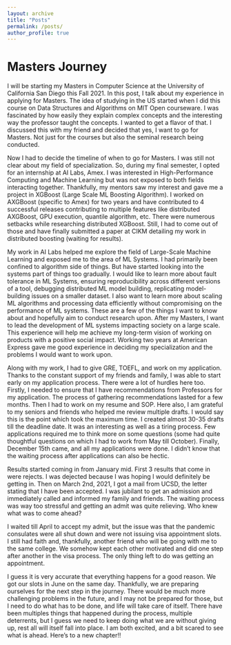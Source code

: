 ```yaml
---
layout: archive
title: "Posts"
permalink: /posts/
author_profile: true
---
```


# Masters Journey

I will be starting my Masters in Computer Science at the University of California San Diego this Fall 2021. In this post, I talk about my experience in applying for Masters. The idea of studying in the US started when I did this course on Data Structures and Algorithms on MIT Open courseware. I was fascinated by how easily they explain complex concepts and the interesting way the professor taught the concepts. I wanted to get a flavor of that. I discussed this with my friend and decided that yes, I want to go for Masters. Not just for the courses but also the seminal research being conducted.

Now I had to decide the timeline of when to go for Masters. I was still not clear about my field of specialization. So, during my final semester, I opted for an internship at AI Labs, Amex. I was interested in High-Performance Computing and Machine Learning but was not exposed to both fields interacting together. Thankfully, my mentors saw my interest and gave me a project in XGBoost (Large Scale ML Boosting Algorithm). I worked on AXGBoost (specific to Amex) for two years and have contributed to 4 successful releases contributing to multiple features like distributed AXGBoost, GPU execution, quantile algorithm, etc. There were numerous setbacks while researching distributed XGBoost. Still, I had to come out of those and have finally submitted a paper at CIKM detailing my work in distributed boosting (waiting for results). 

My work in AI Labs helped me explore the field of Large-Scale Machine Learning and exposed me to the area of ML Systems. I had primarily been confined to algorithm side of things. But have started looking into the systems part of things too gradually. I would like to learn more about fault tolerance in ML Systems, ensuring reproducibility across different versions of a tool, debugging distributed ML model building, replicating model-building issues on a smaller dataset. I also want to learn more about scaling ML algorithms and processing data efficiently without compromising on the performance of ML systems. These are a few of the things I want to know about and hopefully aim to conduct research upon. After my Masters, I want to lead the development of ML systems impacting society on a large scale. This experience will help me achieve my long-term vision of working on products with a positive social impact. Working two years at American Express gave me good experience in deciding my specialization and the problems I would want to work upon.

Along with my work, I had to give GRE, TOEFL, and work on my application. Thanks to the constant support of my friends and family, I was able to start early on my application process. There were a lot of hurdles here too. Firstly, I needed to ensure that I have recommendations from Professors for my application. The process of gathering recommendations lasted for a few months. Then I had to work on my resume and SOP. Here also, I am grateful to my seniors and friends who helped me review multiple drafts. I would say this is the point which took the maximum time. I created almost 30-35 drafts till the deadline date. It was an interesting as well as a tiring process. Few applications required me to think more on some questions (some had quite thoughtful questions on which I had to work from May till October). Finally, December 15th came, and all my applications were done. I didn’t know that the waiting process after applications can also be hectic. 

Results started coming in from January mid. First 3 results that come in were rejects. I was dejected because I was hoping I would definitely be getting in. Then on March 2nd, 2021, I got a mail from UCSD, the letter stating that I have been accepted. I was jubilant to get an admission and immediately called and informed my family and friends. The waiting process was way too stressful and getting an admit was quite relieving. Who knew what was to come ahead?

I waited till April to accept my admit, but the issue was that the pandemic consulates were all shut down and were not issuing visa appointment slots. I still had faith and, thankfully, another friend who will be going with me to the same college. We somehow kept each other motivated and did one step after another in the visa process. The only thing left to do was getting an appointment. 

I guess it is very accurate that everything happens for a good reason. We got our slots in June on the same day. Thankfully, we are preparing ourselves for the next step in the journey. There would be much more challenging problems in the future, and I may not be prepared for those, but I need to do what has to be done, and life will take care of itself. There have been multiples things that happened during the process, multiple deterrents, but I guess we need to keep doing what we are without giving up, rest all will itself fall into place. I am both excited, and a bit scared to see what is ahead. Here’s to a new chapter!!
